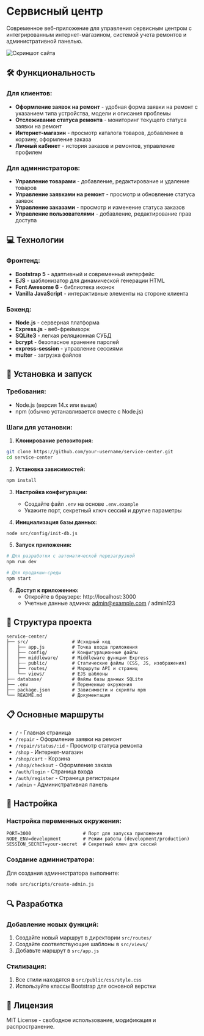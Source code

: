 # Сервисный центр

Современное веб-приложение для управления сервисным центром с интегрированным интернет-магазином, системой учета ремонтов и административной панелью.

![Скриншот сайта](docs/screenshot.png)

## 🛠️ Функциональность

### Для клиентов:
- **Оформление заявок на ремонт** - удобная форма заявки на ремонт с указанием типа устройства, модели и описания проблемы
- **Отслеживание статуса ремонта** - мониторинг текущего статуса заявки на ремонт
- **Интернет-магазин** - просмотр каталога товаров, добавление в корзину, оформление заказа
- **Личный кабинет** - история заказов и ремонтов, управление профилем

### Для администраторов:
- **Управление товарами** - добавление, редактирование и удаление товаров
- **Управление заявками на ремонт** - просмотр и обновление статуса заявок
- **Управление заказами** - просмотр и изменение статуса заказов
- **Управление пользователями** - добавление, редактирование прав доступа

## 💻 Технологии

### Фронтенд:
- **Bootstrap 5** - адаптивный и современный интерфейс
- **EJS** - шаблонизатор для динамической генерации HTML
- **Font Awesome 6** - библиотека иконок
- **Vanilla JavaScript** - интерактивные элементы на стороне клиента

### Бэкенд:
- **Node.js** - серверная платформа
- **Express.js** - веб-фреймворк
- **SQLite3** - легкая реляционная СУБД
- **bcrypt** - безопасное хранение паролей
- **express-session** - управление сессиями
- **multer** - загрузка файлов

## 🚀 Установка и запуск

### Требования:
- Node.js (версия 14.x или выше)
- npm (обычно устанавливается вместе с Node.js)

### Шаги для установки:

1. **Клонирование репозитория:**
```bash
git clone https://github.com/your-username/service-center.git
cd service-center
```

2. **Установка зависимостей:**
```bash
npm install
```

3. **Настройка конфигурации:**
   - Создайте файл `.env` на основе `.env.example`
   - Укажите порт, секретный ключ сессий и другие параметры

4. **Инициализация базы данных:**
```bash
node src/config/init-db.js
```

5. **Запуск приложения:**
```bash
# Для разработки с автоматической перезагрузкой
npm run dev

# Для продакшн-среды
npm start
```

6. **Доступ к приложению:**
   - Откройте в браузере: http://localhost:3000
   - Учетные данные админа: admin@example.com / admin123

## 📁 Структура проекта

```
service-center/
├── src/                # Исходный код
│   ├── app.js          # Точка входа приложения
│   ├── config/         # Конфигурационные файлы
│   ├── middleware/     # Middleware функции Express
│   ├── public/         # Статические файлы (CSS, JS, изображения)
│   ├── routes/         # Маршруты API и страниц
│   └── views/          # EJS шаблоны
├── database/           # Файлы базы данных SQLite
├── .env                # Переменные окружения
├── package.json        # Зависимости и скрипты npm
└── README.md           # Документация
```

## 📋 Основные маршруты

- `/` - Главная страница
- `/repair` - Оформление заявки на ремонт
- `/repair/status/:id` - Просмотр статуса ремонта
- `/shop` - Интернет-магазин
- `/shop/cart` - Корзина
- `/shop/checkout` - Оформление заказа
- `/auth/login` - Страница входа
- `/auth/register` - Страница регистрации
- `/admin` - Административная панель

## 🔧 Настройка

### Настройка переменных окружения:

```
PORT=3000                   # Порт для запуска приложения
NODE_ENV=development        # Режим работы (development/production)
SESSION_SECRET=your-secret  # Секретный ключ для сессий
```

### Создание администратора:

Для создания администратора выполните:
```bash
node src/scripts/create-admin.js
```

## 🔍 Разработка

### Добавление новых функций:

1. Создайте новый маршрут в директории `src/routes/`
2. Создайте соответствующие шаблоны в `src/views/`
3. Добавьте маршрут в `src/app.js`

### Стилизация:

1. Все стили находятся в `src/public/css/style.css`
2. Используйте классы Bootstrap для основной верстки

## 📝 Лицензия

MIT License - свободное использование, модификация и распространение. 